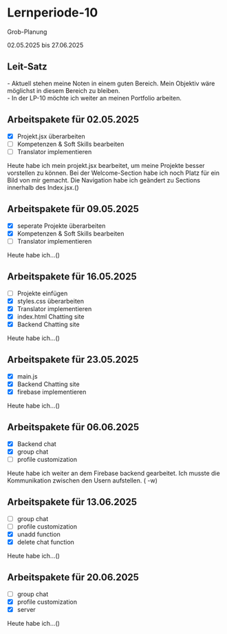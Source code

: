 # Lernperiode-10
Grob-Planung

02.05.2025 bis 27.06.2025

## Leit-Satz

*-* Aktuell stehen meine Noten in einem guten Bereich. Mein Objektiv wäre möglichst in diesem Bereich zu bleiben. </br>
*-* In der LP-10 möchte ich weiter an meinen Portfolio arbeiten.

## Arbeitspakete für 02.05.2025

- [x] Projekt.jsx überarbeiten
- [ ] Kompetenzen & Soft Skills bearbeiten
- [ ] Translator implementieren

Heute habe ich mein projekt.jsx bearbeitet, um meine Projekte besser vorstellen zu können. Bei der Welcome-Section habe ich noch Platz für ein Bild von mir gemacht. Die Navigation habe ich geändert zu Sections innerhalb des Index.jsx.()

## Arbeitspakete für 09.05.2025

- [x] seperate Projekte überarbeiten
- [x] Kompetenzen & Soft Skills bearbeiten
- [ ] Translator implementieren

Heute habe ich...()

## Arbeitspakete für 16.05.2025

- [ ] Projekte einfügen
- [x] styles.css überarbeiten
- [x] Translator implementieren
- [x] index.html Chatting site
- [x] Backend Chatting site

Heute habe ich...()

## Arbeitspakete für 23.05.2025

- [x] main.js
- [x] Backend Chatting site
- [x] firebase implementieren

Heute habe ich...()

## Arbeitspakete für 06.06.2025

- [x] Backend chat
- [x] group chat
- [ ] profile customization

Heute habe ich weiter an dem Firebase backend gearbeitet. Ich musste die Kommunikation zwischen den Usern aufstellen. ( -w)

## Arbeitspakete für 13.06.2025

- [ ] group chat
- [ ] profile customization
- [x] unadd function
- [x] delete chat function

Heute habe ich...()

## Arbeitspakete für 20.06.2025

- [ ] group chat
- [x] profile customization
- [x] server

Heute habe ich...()
